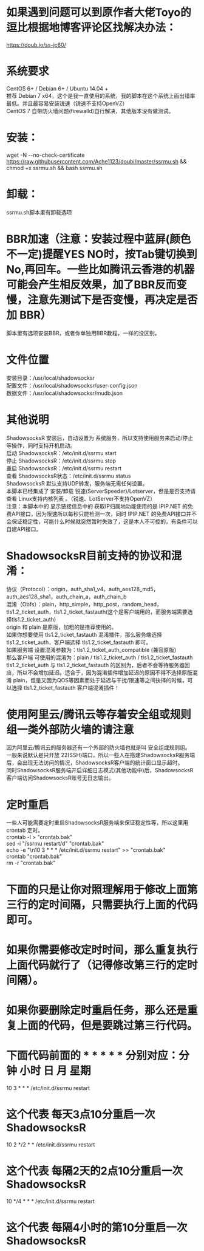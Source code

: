 # 如果遇到问题可以到原作者大佬Toyo的逗比根据地博客评论区找解决办法：
https://doub.io/ss-jc60/
# 系统要求
CentOS 6+ / Debian 6+ / Ubuntu 14.04 +   
推荐 Debian 7 x64，这个是我一直使用的系统，我的脚本在这个系统上面出错率最低。并且最容易安装锐速（锐速不支持OpenVZ）    
CentOS 7 自带防火墙问题(firewalld)自行解决，其他版本没有做测试。  
# 安装：
wget -N --no-check-certificate https://raw.githubusercontent.com/Ache1123/doubi/master/ssrmu.sh && chmod +x ssrmu.sh && bash ssrmu.sh
# 卸载：
ssrmu.sh脚本里有卸载选项
# BBR加速（注意：安装过程中蓝屏(颜色不一定)提醒YES NO时，按Tab键切换到No,再回车。一些比如腾讯云香港的机器可能会产生相反效果，加了BBR反而变慢，注意先测试下是否变慢，再决定是否加 BBR）
脚本里有选项安装BBR，或者你单独用BBR教程，一样的没区别。
# 文件位置
安装目录：/usr/local/shadowsocksr   
配置文件：/usr/local/shadowsocksr/user-config.json    
数据文件：/usr/local/shadowsocksr/mudb.json
# 其他说明
ShadowsocksR 安装后，自动设置为 系统服务，所以支持使用服务来启动/停止等操作，同时支持开机启动。    
启动 ShadowsocksR：/etc/init.d/ssrmu start     
停止 ShadowsocksR：/etc/init.d/ssrmu stop     
重启 ShadowsocksR：/etc/init.d/ssrmu restart    
查看 ShadowsocksR状态：/etc/init.d/ssrmu status    
ShadowsocksR 默认支持UDP转发，服务端无需任何设置。      
本脚本已经集成了 安装/卸载 锐速(ServerSpeeder)/Lotserver，但是是否支持请查看 Linux支持内核列表 。（锐速、LotServer不支持OpenVZ）    
注意：本脚本中的 显示链接信息中的 获取IP归属地功能使用的是 IPIP.NET 的免费API接口，因为限速所以每秒只能检测一次，同时 IPIP.NET 的免费API接口并不会保证稳定性，可能什么时候就突然暂时失效了，这是本人不可控的，有条件可以自建API接口。
# ShadowsocksR目前支持的协议和混淆：
协议（Protocol）：origin，auth_sha1_v4，auth_aes128_md5，auth_aes128_sha1，auth_chain_a，auth_chain_b    
混淆（Obfs）：plain，http_simple，http_post，random_head，tls1.2_ticket_auth，tls1.2_ticket_fastauth(这个是客户端用的，而服务端需要选择tls1.2_ticket_auth)    
origin 和 plain 是原版，加粗的是推荐使用的。     
如果你想要使用 tls1.2_ticket_fastauth 混淆插件，那么服务端选择 tls1.2_ticket_auth，客户端选择 tls1.2_ticket_fastauth 即可。    
如果服务端 设置混淆参数为：tls1.2_ticket_auth_compatible (兼容原版)     
那么客户端 可使用的混淆为：plain / tls1.2_ticket_auth / tls1.2_ticket_fastauth      
tls1.2_ticket_auth 与 tls1.2_ticket_fastauth 的区别为，后者不会等待服务器回应，所以不会增加延迟。适合于，因为混淆插件增加延迟的原因不得不选择原版混淆 plain，但是又因为QOS等因素而处于延迟与干扰/限速等之间抉择的时候，可以选择 tls1.2_ticket_fastauth 客户端混淆插件！   
# 使用阿里云/腾讯云等存着安全组或规则组一类外部防火墙的请注意
因为阿里云/腾讯云的服务器还有一个外部的防火墙也就是叫 安全组或规则组。    
一般来说默认是只开放 22(SSH)端口，所以一些人在搭建ShadowsocksR服务端后，会出现无法访问的情况，ShadowsocksR客户端的统计窗口显示超时。    
同时ShadowsocksR服务端开启详细日志模式(其他功能中)后，ShadowsocksR客户端访问ShadowsocksR账号无日志输出。   
# 定时重启
一些人可能需要定时重启ShadowsocksR服务端来保证稳定性等，所以这里用 crontab 定时。     
crontab -l > "crontab.bak"   
sed -i "/ssrmu restart/d" "crontab.bak"   
echo -e "\n10 3 * * * /etc/init.d/ssrmu restart" >> "crontab.bak"    
crontab "crontab.bak"    
rm -r "crontab.bak"   
# 下面的只是让你对照理解用于修改上面第三行的定时间隔，只需要执行上面的代码即可。
# 如果你需要修改定时时间，那么重复执行上面代码就行了（记得修改第三行的定时间隔）。
# 如果你要删除定时重启任务，那么还是重复上面的代码，但是要跳过第三行代码。
# 下面代码前面的 * * * * * 分别对应：分钟 小时 日 月 星期
10 3 * * * /etc/init.d/ssrmu restart
# 这个代表 每天3点10分重启一次 ShadowsocksR
10 2 */2 * * /etc/init.d/ssrmu restart
# 这个代表 每隔2天的2点10分重启一次 ShadowsocksR
10 */4 * * * /etc/init.d/ssrmu restart
# 这个代表 每隔4小时的第10分重启一次 ShadowsocksR
